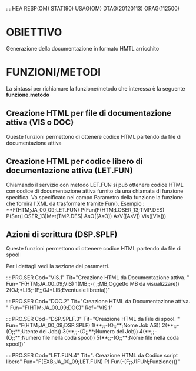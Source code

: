  :  : HEA RESP(OM) STAT(90) USAG(OM) DTAG(20120113) ORAG(112500)
# OBIETTIVO
Generazione della documentazione in formato HMTL arricchito
# FUNZIONI/METODI
La sintassi per richiamare la funzione/metodo che interessa è la seguente **funzione.metodo**
## Creazione HTML per file di documentazione attiva (VIS o DOC)
Queste funzioni permettono di ottenere codice HTML partendo da file di documentazione attiva
## Creazione HTML per codice libero di documentazione attiva (LET.FUN)
Chiamando il servizio con metodo LET.FUN si può ottenere codice HTML con codice di documentazione attiva furnito da una chiamata di funzione specifica.
Va specificato nel campo Parametro della funzione la funzione che fornirà l'XML da trasformare tramite Fun().
Esempio :  **F(HTM;JA_00_09;LET.FUN) P(Fun(F(HTM;LOSER_13;TMP.DES) P(Ser(LOSER_13)Met(TMP.DES) AsO([AsO]) AsV([AsV]) Vis([Vis]))
## Azioni di scrittura (DSP.SPLF)
Queste funzioni permettono di ottenere codice HTML partendo da file di spool

Per i dettagli vedi la sezione dei parametri.

 :  : PRO.SER Cod="VIS.1" Tit="Creazione HTML da Documentazione attiva. " Fun="F(HTM;JA_00_09;VIS) 1(MB;;-( ;;MB;Oggetto MB da visualizzare)) 2(OJ;\*LIB;-(F;;OJ\*LIB;Eventuale libreria))"

 :  : PRO.SER Cod="DOC.2" Tit="Creazione HTML da Documentazione attiva. " Fun="F(HTM;JA_00_09;DOC)" Ref="VIS.1"

 :  : PRO.SER Cod="DSP.SPLF.3" Tit="Creazione HTML da File di spool. " Fun="F(HTM;JA_00_09;DSP.SPLF) 1(\*\*;;-(O;;\*\*;Nome Job AS)) 2(\*\*;;-(O;;\*\*;Utente del Job)) 3(\*\*;;-(O;;\*\*;Numero del Job)) 4(\*\*;;-(O;;\*\*;Numero file nella coda spool)) 5(\*\*;;-(O;;\*\*;Nome file nella coda spool))"

 :  : PRO.SER Cod="LET.FUN.4" Tit=". Creazione HTML da Codice script libero" Fun="F(EXB;JA_00_09;LET.FUN) P( Fun(-(F;;J1FUN;Funzione)))"

